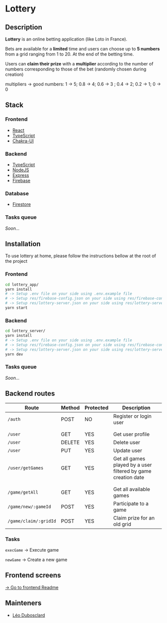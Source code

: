 # Lottery

## Description

**Lottery** is an online betting application (like Loto in France).

Bets are available for a **limited** time and users can choose up to **5 numbers** from a grid ranging from 1 to 20. At the end of the betting time.

Users can **claim their prize** with a **multiplier** according to the number of numbers corresponding to those of the bet (randomly chosen during creation)

multipliers -> good numbers: 1 -> 5; 0.8 -> 4; 0.6 -> 3 ; 0.4 -> 2; 0.2 -> 1; 0 -> 0

## Stack

### Frontend
- [React](https://reactjs.org/)
- [TypeScript](https://www.typescriptlang.org/)
- [Chakra-UI](https://chakra-ui.com/)

### Backend
- [TypeScript](https://www.typescriptlang.org/)
- [NodeJS](https://nodejs.org/)
- [Express](https://www.expressjs.com/)
- [Firebase](https://firebase.google.com/)

### Database
- [Firestore](https://firebase.google.com/docs/firestore/)

### Tasks queue
*Soon...*

## Installation

To use lottery at home, please follow the instructions bellow at the root of the project

### Frontend

```bash
cd lottery_app/
yarn install
# -> Setup .env file on your side using .env.example file
# -> Setup res/firebase-config.json on your side using res/firebase-config.json.example file
# -> Setup res/lottery-server.json on your side using res/lottery-server.json.example file
yarn start
```

### Backend

```bash
cd lottery_server/
yarn install
# -> Setup .env file on your side using .env.example file
# -> Setup res/firebase-config.json on your side using res/firebase-config.json.example file
# -> Setup res/lottery-server.json on your side using res/lottery-server.json.example file
yarn dev
```

### Tasks queue
*Soon...*

## Backend routes

|Route|Method|Protected|Description|
|-----|------|---------|-----------|
|`/auth`|POST|NO|Register or login user|
|||||
|||||
|`/user`|GET|YES|Get user profile|
|`/user`|DELETE|YES|Delete user|
|`/user`|PUT|YES|Update user|
|`/user/getGames`|GET|YES|Get all games played by a user filtered by game creation date|
|||||
|||||
|`/game/getAll`|GET|YES|Get all available games|
|`/game/new/:gameId`|POST|YES|Participate to a game|
|`/game/claim/:gridId`|POST|YES|Claim prize for an old grid|

### Tasks
`execGame` -> Execute game

`newGame` -> Create a new game

## Frontend screens

[-> Go to frontend Readme](https://github.com/ZerLock/lottery/tree/main/lottery_app)

## Mainteners

- [Léo Dubosclard](https://linkedin.com/in/leo-dubosclard/)
